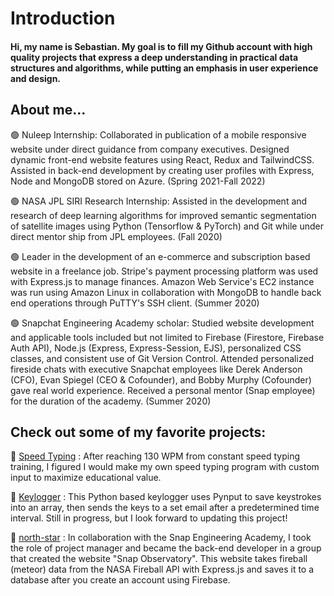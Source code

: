 # Introduction

#### Hi, my name is Sebastian. My goal is to fill my Github account with high quality projects that express a deep understanding in practical data structures and algorithms, while putting an emphasis in user experience and design.

## About me...

🟢 Nuleep Internship: Collaborated in publication of a mobile responsive website under direct guidance from company executives. Designed dynamic front-end website features using React, Redux and TailwindCSS. Assisted in back-end development by creating user profiles with Express, Node and MongoDB stored on Azure. (Spring 2021-Fall 2022)

🟢 NASA JPL SIRI Research Internship: Assisted in the development and research of deep learning algorithms for improved semantic segmentation of satellite images using Python (Tensorflow & PyTorch) and Git while under direct mentor ship from JPL employees. (Fall 2020)

🟢 Leader in the development of an e-commerce and subscription based website in a freelance job. Stripe's payment processing platform was used with Express.js to manage finances. Amazon Web Service's EC2 instance was run using Amazon Linux in collaboration with MongoDB to handle back end operations through PuTTY's SSH client. (Summer 2020)

🟢 Snapchat Engineering Academy scholar: Studied website development and applicable tools included but not limited to Firebase (Firestore, Firebase Auth API), Node.js (Express, Express-Session, EJS), personalized CSS classes, and consistent use of Git Version Control. Attended personalized fireside chats with executive Snapchat employees like Derek Anderson (CFO), Evan Spiegel (CEO & Cofounder), and Bobby Murphy (Cofounder) gave real world experience. Received a personal mentor (Snap employee) for the duration of the academy. (Summer 2020)

## Check out some of my favorite projects:

💚 [Speed Typing](https://github.com/Sebastian-git/SpeedTyping) : After reaching 130 WPM from constant speed typing training, I figured I would make my own speed typing program with custom input to maximize educational value.

💚 [Keylogger](https://github.com/Sebastian-git/KeyLogger) : This Python based keylogger uses Pynput to save keystrokes into an array, then sends the keys to a set email after a predetermined time interval. Still in progress, but I look forward to updating this project!

💚 [north-star](https://github.com/Sebastian-git/north-star) : In collaboration with the Snap Engineering Academy, I took the role of project manager and became the back-end developer in a group that created the website "Snap Observatory". This website takes fireball (meteor) data from the NASA Fireball API with Express.js and saves it to a database after you create an account using Firebase.
